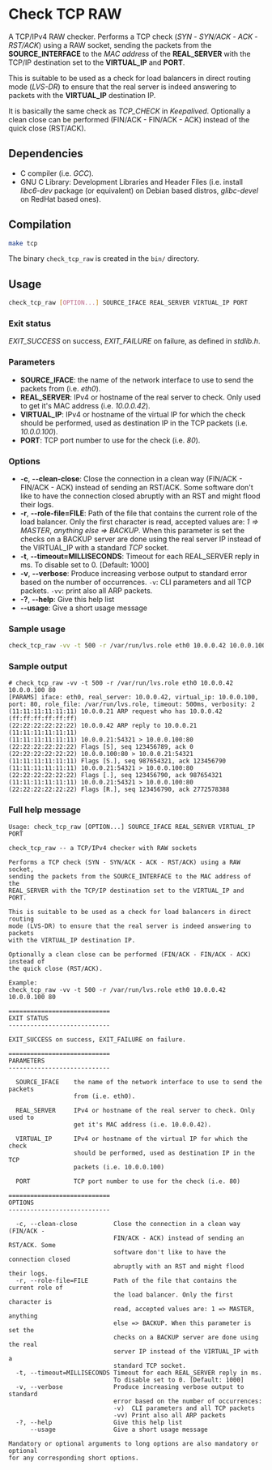 # Check TCP RAW

A TCP/IPv4 RAW checker. Performs a TCP check (_SYN_ - _SYN/ACK_ - _ACK_ -
_RST/ACK_) using a RAW socket, sending the packets from the
__SOURCE_INTERFACE__ to the _MAC address_ of the __REAL_SERVER__ with the
TCP/IP destination set to the __VIRTUAL_IP__ and __PORT__.

This is suitable to be used as a check for load balancers in direct routing
mode (_LVS-DR_) to ensure that the real server is indeed answering to packets
with the __VIRTUAL_IP__ destination IP.

It is basically the same check as *TCP_CHECK* in _Keepalived_. Optionally a
clean close can be performed (FIN/ACK - FIN/ACK - ACK) instead of the quick
close (RST/ACK).

## Dependencies

* C compiler (i.e. _GCC_).
* GNU C Library: Development Libraries and Header Files (i.e. install
  _libc6-dev_ package (or equivalent) on Debian based distros, _glibc-devel_ on
  RedHat based ones).

## Compilation

```sh
make tcp
```

The binary `check_tcp_raw` is created in the `bin/` directory.

## Usage

```sh
check_tcp_raw [OPTION...] SOURCE_IFACE REAL_SERVER VIRTUAL_IP PORT
```

### Exit status

*EXIT_SUCCESS* on success, *EXIT_FAILURE* on failure, as defined in _stdlib.h_.

### Parameters

* __SOURCE_IFACE__: the name of the network interface to use to send the
  packets from (i.e. _eth0_).
* __REAL_SERVER__: IPv4 or hostname of the real server to check. Only used to
  get it's MAC address (i.e. _10.0.0.42_).
* __VIRTUAL_IP__: IPv4 or hostname of the virtual IP for which the check
  should be performed, used as destination IP in the TCP packets
  (i.e. _10.0.0.100_).
* __PORT__: TCP port number to use for the check (i.e. _80_).

### Options

* __-c__, __--clean-close__: Close the connection in a clean way (FIN/ACK -
  FIN/ACK - ACK) instead of sending an RST/ACK. Some software don't like to
  have the connection closed abruptly with an RST and might flood their logs.
* __-r__, __--role-file=FILE__: Path of the file that contains the current role
  of the load balancer. Only the first character is read, accepted values are:
  _1 => MASTER_, _anything else => BACKUP_. When this parameter is set the
  checks on a BACKUP server are done using the real server IP instead of the
  VIRTUAL_IP with a standard _TCP_ socket.
* __-t__, __--timeout=MILLISECONDS__: Timeout for each REAL_SERVER reply in ms.
  To disable set to 0. [Default: 1000]
* __-v__, __--verbose__: Produce increasing verbose output to standard error
  based on the number of occurrences. `-v`: CLI parameters and all TCP packets.
  `-vv`: print also all ARP packets.
* __-?__, __--help__: Give this help list
* __--usage__: Give a short usage message

### Sample usage

```sh
check_tcp_raw -vv -t 500 -r /var/run/lvs.role eth0 10.0.0.42 10.0.0.100 80
```

### Sample output

```
# check_tcp_raw -vv -t 500 -r /var/run/lvs.role eth0 10.0.0.42 10.0.0.100 80
[PARAMS] iface: eth0, real_server: 10.0.0.42, virtual_ip: 10.0.0.100, port: 80, role_file: /var/run/lvs.role, timeout: 500ms, verbosity: 2
(11:11:11:11:11:11) 10.0.0.21 ARP request who has 10.0.0.42 (ff:ff:ff:ff:ff:ff)
(22:22:22:22:22:22) 10.0.0.42 ARP reply to 10.0.0.21 (11:11:11:11:11:11)
(11:11:11:11:11:11) 10.0.0.21:54321 > 10.0.0.100:80 (22:22:22:22:22:22) Flags [S], seq 123456789, ack 0
(22:22:22:22:22:22) 10.0.0.100:80 > 10.0.0.21:54321 (11:11:11:11:11:11) Flags [S.], seq 987654321, ack 123456790
(11:11:11:11:11:11) 10.0.0.21:54321 > 10.0.0.100:80 (22:22:22:22:22:22) Flags [.], seq 123456790, ack 987654321
(11:11:11:11:11:11) 10.0.0.21:54321 > 10.0.0.100:80 (22:22:22:22:22:22) Flags [R.], seq 123456790, ack 2772578388
```

### Full help message

```
Usage: check_tcp_raw [OPTION...] SOURCE_IFACE REAL_SERVER VIRTUAL_IP PORT

check_tcp_raw -- a TCP/IPv4 checker with RAW sockets

Performs a TCP check (SYN - SYN/ACK - ACK - RST/ACK) using a RAW socket,
sending the packets from the SOURCE_INTERFACE to the MAC address of the
REAL_SERVER with the TCP/IP destination set to the VIRTUAL_IP and PORT.

This is suitable to be used as a check for load balancers in direct routing
mode (LVS-DR) to ensure that the real server is indeed answering to packets
with the VIRTUAL_IP destination IP.

Optionally a clean close can be performed (FIN/ACK - FIN/ACK - ACK) instead of
the quick close (RST/ACK).

Example:
check_tcp_raw -vv -t 500 -r /var/run/lvs.role eth0 10.0.0.42 10.0.0.100 80

============================
EXIT STATUS
----------------------------

EXIT_SUCCESS on success, EXIT_FAILURE on failure.

============================
PARAMETERS
----------------------------

  SOURCE_IFACE    the name of the network interface to use to send the packets
                  from (i.e. eth0).

  REAL_SERVER     IPv4 or hostname of the real server to check. Only used to
                  get it's MAC address (i.e. 10.0.0.42).

  VIRTUAL_IP      IPv4 or hostname of the virtual IP for which the check
                  should be performed, used as destination IP in the TCP
                  packets (i.e. 10.0.0.100)

  PORT            TCP port number to use for the check (i.e. 80)

============================
OPTIONS
----------------------------

  -c, --clean-close          Close the connection in a clean way (FIN/ACK -
                             FIN/ACK - ACK) instead of sending an RST/ACK. Some
                             software don't like to have the connection closed
                             abruptly with an RST and might flood their logs.
  -r, --role-file=FILE       Path of the file that contains the current role of
                             the load balancer. Only the first character is
                             read, accepted values are: 1 => MASTER, anything
                             else => BACKUP. When this parameter is set the
                             checks on a BACKUP server are done using the real
                             server IP instead of the VIRTUAL_IP with a
                             standard TCP socket.
  -t, --timeout=MILLISECONDS Timeout for each REAL_SERVER reply in ms.
                             To disable set to 0. [Default: 1000]
  -v, --verbose              Produce increasing verbose output to standard
                             error based on the number of occurrences:
                             -v)  CLI parameters and all TCP packets
                             -vv) Print also all ARP packets
  -?, --help                 Give this help list
      --usage                Give a short usage message

Mandatory or optional arguments to long options are also mandatory or optional
for any corresponding short options.
```
